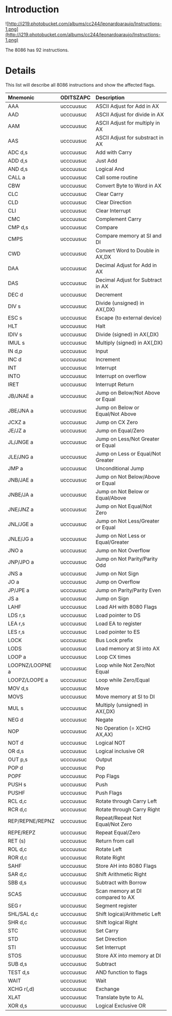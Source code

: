 # Introduction #

![http://i219.photobucket.com/albums/cc244/leonardoaraujo/Instructions-1.png](http://i219.photobucket.com/albums/cc244/leonardoaraujo/Instructions-1.png)

The 8086 has 92 instructions.

# Details #

This list will describe all 8086 instructions and show the affected flags.

| **Mnemonic** | **ODITSZAPC** | **Description** |
|:-------------|:--------------|:----------------|
| AAA | ucccuusuc| ASCII Adjust for Add in AX |
| AAD | ucccuusuc| ASCII Adjust for divide in AX |
| AAM | ucccuusuc| ASCII Adjust for multiply in AX |
| AAS | ucccuusuc| ASCII Adjust for substract in AX |
| ADC d,s | ucccuusuc| Add with Carry |
| ADD d,s | ucccuusuc| Just Add |
| AND d,s | ucccuusuc| Logical And |
| CALL a | ucccuusuc| Call some routine |
| CBW | ucccuusuc| Convert Byte to Word in AX |
| CLC | ucccuusuc| Clear Carry |
| CLD | ucccuusuc| Clear Direction |
| CLI | ucccuusuc| Clear Interrupt |
| CMC | ucccuusuc| Complement Carry |
| CMP d,s | ucccuusuc| Compare |
| CMPS | ucccuusuc| Compare memory at SI and DI |
| CWD | ucccuusuc| Convert Word to Double in AX,DX |
| DAA | ucccuusuc| Decimal Adjust for Add in AX |
| DAS | ucccuusuc| Decimal Adjust for Subtract in AX |
| DEC d | ucccuusuc| Decrement |
| DIV s | ucccuusuc| Divide (unsigned) in AX(,DX) |
| ESC s | ucccuusuc| Escape (to external device) |
| HLT | ucccuusuc| Halt |
| IDIV s| ucccuusuc| Divide (signed) in AX(,DX) |
| IMUL s | ucccuusuc| Multiply (signed) in AX(,DX) |
| IN d,p | ucccuusuc| Input |
| INC d | ucccuusuc| Increment |
| INT | ucccuusuc| Interrupt |
| INTO | ucccuusuc| Interrupt on overflow |
| IRET | ucccuusuc| Interrupt Return |
| JB/JNAE a | ucccuusuc| Jump on Below/Not Above or Equal |
| JBE/JNA a | ucccuusuc| Jump on Below or Equal/Not Above |
| JCXZ a | ucccuusuc| Jump on CX Zero |
| JE/JZ a | ucccuusuc| Jump on Equal/Zero |
| JL/JNGE a | ucccuusuc| Jump on Less/Not Greater or Equal |
| JLE/JNG a | ucccuusuc| Jump on Less or Equal/Not Greater |
| JMP a | ucccuusuc| Unconditional Jump |
| JNB/JAE a | ucccuusuc| Jump on Not Below/Above or Equal |
| JNBE/JA a | ucccuusuc|Jump on Not Below or Equal/Above |
| JNE/JNZ a | ucccuusuc| Jump on Not Equal/Not Zero |
| JNL/JGE a | ucccuusuc| Jump on Not Less/Greater or Equal |
| JNLE/JG a | ucccuusuc| Jump on Not Less or Equal/Greater |
| JNO a | ucccuusuc| Jump on Not Overflow |
| JNP/JPO a | ucccuusuc| Jump on Not Parity/Parity Odd |
| JNS a | ucccuusuc| Jump on Not Sign |
| JO a | ucccuusuc| Jump on Overflow |
| JP/JPE a | ucccuusuc| Jump on Parity/Parity Even |
| JS a | ucccuusuc| Jump on Sign |
| LAHF | ucccuusuc| Load AH with 8080 Flags |
| LDS r,s | ucccuusuc| Load pointer to DS |
| LEA r,s | ucccuusuc| Load EA to register |
| LES r,s | ucccuusuc| Load pointer to ES |
| LOCK | ucccuusuc| Bus Lock prefix |
| LODS | ucccuusuc| Load memory at SI into AX |
| LOOP a | ucccuusuc| Loop CX times |
| LOOPNZ/LOOPNE a | ucccuusuc| Loop while Not Zero/Not Equal |
| LOOPZ/LOOPE a | ucccuusuc| Loop while Zero/Equal |
| MOV d,s | ucccuusuc| Move |
| MOVS | ucccuusuc| Move memory at SI to DI |
| MUL s | ucccuusuc| Multiply (unsigned) in AX(,DX) |
| NEG d | ucccuusuc| Negate |
| NOP | ucccuusuc| No Operation (= XCHG AX,AX) |
| NOT d | ucccuusuc| Logical NOT |
| OR d,s | ucccuusuc| Logical inclusive OR |
| OUT p,s | ucccuusuc| Output |
| POP d | ucccuusuc| Pop |
| POPF | ucccuusuc| Pop Flags  |
| PUSH s | ucccuusuc| Push |
| PUSHF | ucccuusuc| Push Flags |
| RCL d,c | ucccuusuc| Rotate through Carry Left |
| RCR d,c | ucccuusuc| Rotate through Carry Right |
| REP/REPNE/REPNZ | ucccuusuc| Repeat/Repeat Not Equal/Not Zero |
| REPE/REPZ | ucccuusuc| Repeat Equal/Zero |
| RET (s) | ucccuusuc| Return from call |
| ROL d,c  | ucccuusuc| Rotate Left |
| ROR d,c | ucccuusuc| Rotate Right |
| SAHF | ucccuusuc| Store AH into 8080 Flags  |
| SAR d,c | ucccuusuc| Shift Arithmetic Right |
| SBB d,s | ucccuusuc| Subtract with Borrow |
| SCAS | ucccuusuc| Scan memory at DI compared to AX |
| SEG r | ucccuusuc| Segment register |
| SHL/SAL d,c | ucccuusuc| Shift logical/Arithmetic Left |
| SHR d,c | ucccuusuc| Shift logical Right |
| STC | ucccuusuc| Set Carry |
| STD | ucccuusuc| Set Direction |
| STI | ucccuusuc| Set Interrupt |
| STOS | ucccuusuc| Store AX into memory at DI |
| SUB d,s | ucccuusuc| Subtract |
| TEST d,s | ucccuusuc| AND function to flags |
| WAIT | ucccuusuc| Wait |
| XCHG r(,d) | ucccuusuc| Exchange |
| XLAT | ucccuusuc| Translate byte to AL |
| XOR d,s | ucccuusuc| Logical Exclusive OR |